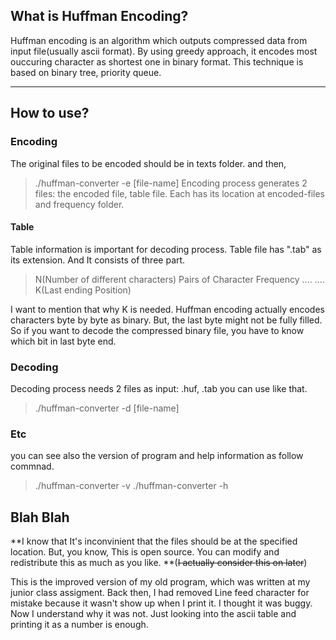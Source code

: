 ## What is Huffman Encoding?
Huffman encoding is an algorithm which outputs compressed data from input file(usually ascii format). By using greedy approach, it encodes most ouccuring character as shortest one in binary format. This technique is based on binary tree, priority queue.

---


## How to use?
### Encoding
The original files to be encoded should be in texts folder. and then,  
> ./huffman-converter -e [file-name]
Encoding process generates 2 files: the encoded file, table file. Each has its location at encoded-files and frequency folder. 

#### Table
Table information is important for decoding process. Table file has ".tab" as its extension. And It consists of three part.
> N(Number of different characters)
> Pairs of Character Frequency 
> ....
> ....
> K(Last ending Position)

I want to mention that why K is needed. Huffman encoding actually encodes characters byte by byte as binary. But, the last byte might not be fully filled. So if you want to decode the compressed binary file, you have to know which bit in last byte end.

### Decoding
Decoding process needs 2 files as input: .huf, .tab 
you can use like that.
> ./huffman-converter -d [file-name]

### Etc
you can see also the version of program and help information as follow commnad.
> ./huffman-converter -v
> ./huffman-converter -h

## Blah Blah
**I know that It's inconvinient that the files should be at the specified location. But, you know, This is open source. You can modify and redistribute this as much as you like. **(~~I actually consider this on later~~)

This is the improved version of my old program, which was written at my junior class assigment. Back then, I had removed Line feed character for mistake because it wasn't show up when I print it. I thought it was buggy. Now I understand why it was not. Just looking into the ascii table and printing it as a number is enough.

